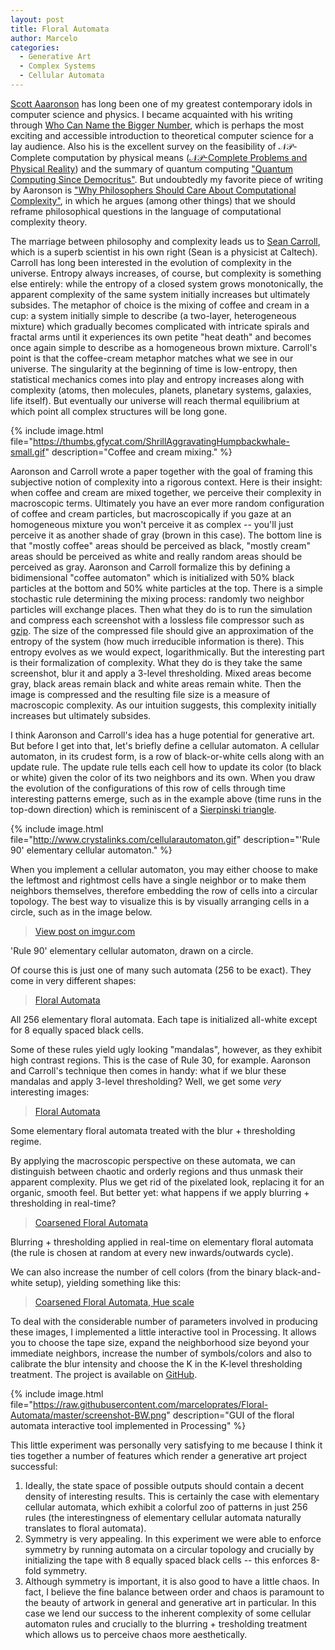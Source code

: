 ```yaml
---
layout: post
title: Floral Automata
author: Marcelo
categories:
  - Generative Art
  - Complex Systems
  - Cellular Automata
---
```


[Scott Aaaronson](https://www.scottaaronson.com/blog/) has long been one of my greatest contemporary idols in computer science and physics. I became acquainted with his writing through [Who Can Name the Bigger Number](https://www.scottaaronson.com/writings/bignumbers.html), which is perhaps the most exciting and accessible introduction to theoretical computer science for a lay audience. Also his is the excellent survey on the feasibility of $\mathcal{NP}$-Complete computation by physical means ([$\mathcal{NP}$-Complete Problems and Physical Reality](https://www.scottaaronson.com/papers/npcomplete.pdf)) and the summary of quantum computing ["Quantum Computing Since Democritus"](https://www.goodreads.com/book/show/17471298-quantum-computing-since-democritus). But undoubtedly my favorite piece of writing by Aaronson is ["Why Philosophers Should Care About Computational Complexity"](https://www.scottaaronson.com/papers/philos.pdf), in which he argues (among other things) that we should reframe philosophical questions in the language of computational complexity theory.

The marriage between philosophy and complexity leads us to [Sean Carroll](https://www.preposterousuniverse.com/), which is a superb scientist in his own right (Sean is a physicist at Caltech). Carroll has long been interested in the evolution of complexity in the universe. Entropy always increases, of course, but complexity is something else entirely: while the entropy of a closed system grows monotonically, the apparent complexity of the same system initially increases but ultimately subsides. The metaphor of choice is the mixing of coffee and cream in a cup: a system initially simple to describe (a two-layer, heterogeneous mixture) which gradually becomes complicated with intricate spirals and fractal arms until it experiences its own petite "heat death" and becomes once again simple to describe as a homogeneous brown mixture. Carroll's point is that the coffee-cream metaphor matches what we see in our universe. The singularity at the beginning of time is low-entropy, then statistical mechanics comes into play and entropy increases along with complexity (atoms, then molecules, planets, planetary systems, galaxies, life itself). But eventually our universe will reach thermal equilibrium at which point all complex structures will be long gone.

{% include image.html file="https://thumbs.gfycat.com/ShrillAggravatingHumpbackwhale-small.gif" description="Coffee and cream mixing." %}

Aaronson and Carroll wrote a paper together with the goal of framing this subjective notion of complexity into a rigorous context. Here is their insight: when coffee and cream are mixed together, we perceive their complexity in macroscopic terms. Ultimately you have an ever more random configuration of coffee and cream particles, but macroscopically if you gaze at an homogeneous mixture you won't perceive it as complex -- you'll just perceive it as another shade of gray (brown in this case). The bottom line is that "mostly coffee" areas should be perceived as black, "mostly cream" areas should be perceived as white and really random areas should be perceived as gray. Aaronson and Carroll formalize this by defining a bidimensional "coffee automaton" which is initialized with 50% black particles at the bottom and 50% white particles at the top. There is a simple stochastic rule determining the mixing process: randomly two neighbor particles will exchange places. Then what they do is to run the simulation and compress each screenshot with a lossless file compressor such as [gzip](https://www.gzip.org/). The size of the compressed file should give an approximation of the entropy of the system (how much irreducible information is there). This entropy evolves as we would expect, logarithmically. But the interesting part is their formalization of complexity. What they do is they take the same screenshot, blur it and apply a 3-level thresholding. Mixed areas become gray, black areas remain black and white areas remain white. Then the image is compressed and the resulting file size is a measure of macroscopic complexity. As our intuition suggests, this complexity initially increases but ultimately subsides.

I think Aaronson and Carroll's idea has a huge potential for generative art. But before I get into that, let's briefly define a cellular automaton. A cellular automaton, in its crudest form, is a row of black-or-white cells along with an update rule. The update rule tells each cell how to update its color (to black or white) given the color of its two neighbors and its own. When you draw the evolution of the configurations of this row of cells through time interesting patterns emerge, such as in the example above (time runs in the top-down direction) which is reminiscent of a [Sierpinski triangle](https://en.wikipedia.org/wiki/Sierpinski_triangle).

{% include image.html file="http://www.crystalinks.com/cellularautomaton.gif" description="'Rule 90' elementary cellular automaton." %}

When you implement a cellular automaton, you may either choose to make the leftmost and rightmost cells have a single neighbor or to make them neighbors themselves, therefore embedding the row of cells into a circular topology. The best way to visualize this is by visually arranging cells in a circle, such as in the image below.

<blockquote class="imgur-embed-pub" lang="en" data-id="K9seNl0"><a href="//imgur.com/K9seNl0">View post on imgur.com</a></blockquote><script async src="//s.imgur.com/min/embed.js" charset="utf-8"></script>
<span class="caption">'Rule 90' elementary cellular automaton, drawn on a circle.</span>

Of course this is just one of many such automata (256 to be exact). They come in very different shapes:

<blockquote class="imgur-embed-pub" lang="en" data-id="a/xWdLG"><a href="//imgur.com/xWdLG">Floral Automata</a></blockquote><script async src="//s.imgur.com/min/embed.js" charset="utf-8"></script>
<span class="caption">All 256 elementary floral automata. Each tape is initialized all-white except for 8 equally spaced black cells.</span>

Some of these rules yield ugly looking "mandalas", however, as they exhibit high contrast regions. This is the case of Rule 30, for example. Aaronson and Carroll's technique then comes in handy: what if we blur these mandalas and apply 3-level thresholding? Well, we get some *very* interesting images:

<blockquote class="imgur-embed-pub" lang="en" data-id="a/h032O"><a href="//imgur.com/h032O">Floral Automata</a></blockquote><script async src="//s.imgur.com/min/embed.js" charset="utf-8"></script>
<span class="caption">Some elementary floral automata treated with the blur + thresholding regime.</span>

By applying the macroscopic perspective on these automata, we can distinguish between chaotic and orderly regions and thus unmask their apparent complexity. Plus we get rid of the pixelated look, replacing it for an organic, smooth feel. But better yet: what happens if we apply blurring + thresholding in real-time?

<blockquote class="imgur-embed-pub" lang="en" data-id="a/Sq1E4"><a href="//imgur.com/Sq1E4">Coarsened Floral Automata</a></blockquote><script async src="//s.imgur.com/min/embed.js" charset="utf-8"></script>
<span class="caption">Blurring + thresholding applied in real-time on elementary floral automata (the rule is chosen at random at every new inwards/outwards cycle).</span>

We can also increase the number of cell colors (from the binary black-and-white setup), yielding something like this:

<blockquote class="imgur-embed-pub" lang="en" data-id="DPVsTM6"><a href="//imgur.com/DPVsTM6">Coarsened Floral Automata, Hue scale</a></blockquote><script async src="//s.imgur.com/min/embed.js" charset="utf-8"></script>

To deal with the considerable number of parameters involved in producing these images, I implemented a little interactive tool in Processing. It allows you to choose the tape size, expand the neighborhood size beyond your immediate neighbors, increase the number of symbols/colors and also to calibrate the blur intensity and choose the K in the K-level thresholding treatment. The project is available on [GitHub](https://github.com/marceloprates/Floral-Automata).

{% include image.html file="https://raw.githubusercontent.com/marceloprates/Floral-Automata/master/screenshot-BW.png" description="GUI of the floral automata interactive tool implemented in Processing" %}

This little experiment was personally very satisfying to me because I think it ties together a number of features which render a generative art project successful:

 <ol>
  <li>Ideally, the state space of possible outputs should contain a decent density of interesting results. This is certainly the case with elementary cellular automata, which exhibit a colorful zoo of patterns in just 256 rules (the interestingness of elementary cellular automata naturally translates to floral automata).</li>
  <li>Symmetry is very appealing. In this experiment we were able to enforce symmetry by running automata on a circular topology and crucially by initializing the tape with 8 equally spaced black cells -- this enforces 8-fold symmetry.</li>
  <li>Although symmetry is important, it is also good to have a little chaos. In fact, I believe the fine balance between order and chaos is paramount to the beauty of artwork in general and generative art in particular. In this case we lend our success to the inherent complexity of some cellular automaton rules and crucially to the blurring + tresholding treatment which allows us to perceive chaos more aesthetically.</li>
</ol> 